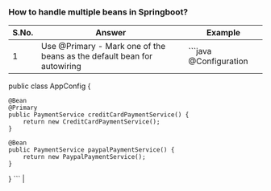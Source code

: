 ### How to handle multiple beans in Springboot?
| S.No. | Answer | Example |
|-------|--------|---------|
| 1 | Use @Primary - Mark one of the beans as the default bean for autowiring | ```java @Configuration
public class AppConfig {

    @Bean
    @Primary
    public PaymentService creditCardPaymentService() {
        return new CreditCardPaymentService();
    }

    @Bean
    public PaymentService paypalPaymentService() {
        return new PaypalPaymentService();
    }
} ``` |
